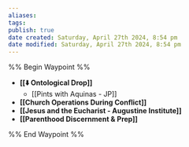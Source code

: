 ```yaml
---
aliases: 
tags: 
publish: true
date created: Saturday, April 27th 2024, 8:54 pm
date modified: Saturday, April 27th 2024, 8:54 pm
---
```

%% Begin Waypoint %%
- **[[⬇️ Ontological Drop]]**
	- [[Pints with Aquinas - JP]]
- **[[Church Operations During Conflict]]**
- **[[Jesus and the Eucharist - Augustine Institute]]**
- **[[Parenthood Discernment & Prep]]**

%% End Waypoint %%
